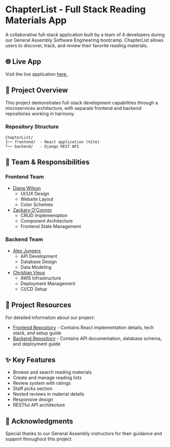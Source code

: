 # ChapterList - Full Stack Reading Materials App

A collaborative full-stack application built by a team of 4 developers during our General Assembly Software Engineering bootcamp. ChapterList allows users to discover, track, and review their favorite reading materials.

## 🌐 Live App

Visit the live application [here.](http://44.203.74.69:3004)

## 🚀 Project Overview

This project demonstrates full-stack development capabilities through a microservices architecture, with separate frontend and backend repositories working in harmony.

### Repository Structure
```
ChapterList/
├── frontend/  - React application (Vite)
└── backend/   - Django REST API
```

## 👥 Team & Responsibilities

### Frontend Team
- [Diana Wilson](https://github.com/DianaWilson1)
  - UI/UX Design
  - Website Layout
  - Color Schemes
- [Zackary O'Connor](https://github.com/zackaryoconnor)
  - CRUD Implementation
  - Component Architecture
  - Frontend State Management

### Backend Team
- [Alex Jungers](https://github.com/ajungers-ga)
  - API Development
  - Database Design
  - Data Modeling
- [Christian Vieux](https://github.com/christianvieux)
  - AWS Infrastructure
  - Deployment Management
  - CI/CD Setup

## 📂 Project Resources

For detailed information about our project:

- [Frontend Repository](https://github.com/zackaryoconnor/Front-End) - Contains React implementation details, tech stack, and setup guide
- [Backend Repository](https://github.com/ajungers-ga/unit-4-collaboration-project-BackEnd) - Contains API documentation, database schema, and deployment guide

## ✨ Key Features

- Browse and search reading materials
- Create and manage reading lists
- Review system with ratings
- Staff picks section
- Nested reviews in material details
- Responsive design
- RESTful API architecture


## 🙏 Acknowledgments

Special thanks to our General Assembly instructors for their guidance and support throughout this project.
